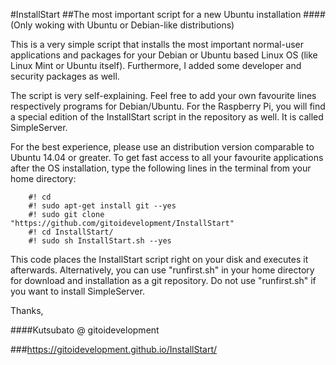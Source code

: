 #InstallStart
##The most important script for a new Ubuntu installation
####(Only woking with Ubuntu or Debian-like distributions)

This is a very simple script that installs the most important normal-user applications and packages
for your Debian or Ubuntu based Linux OS (like Linux Mint or Ubuntu itself).
Furthermore, I added some developer and security packages as well.

The script is very self-explaining.
Feel free to add your own favourite lines respectively programs for Debian/Ubuntu.
For the Raspberry Pi, you will find a special edition of the InstallStart script in the repository as well.
It is called SimpleServer.

For the best experience, please use an distribution version comparable to Ubuntu 14.04 or greater.
To get fast access to all your favourite applications after the OS installation, 
type the following lines in the terminal from your home directory:

		#! cd
		#! sudo apt-get install git --yes
		#! sudo git clone "https://github.com/gitoidevelopment/InstallStart"
		#! cd InstallStart/
		#! sudo sh InstallStart.sh --yes

This code places the InstallStart script right on your disk and executes it afterwards.
Alternatively, you can use "runfirst.sh" in your home directory for download and installation
as a git repository.
Do not use "runfirst.sh" if you want to install SimpleServer.

Thanks, 

####Kutsubato @ gitoidevelopment

###https://gitoidevelopment.github.io/InstallStart/
